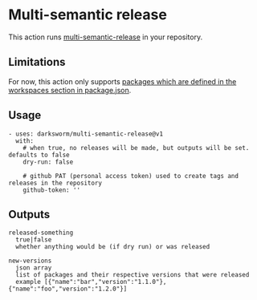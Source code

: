 # Multi-semantic release

This action runs [multi-semantic-release](https://github.com/dhoulb/multi-semantic-release) in your repository.

## Limitations
For now, this action only supports [packages which are defined in the workspaces section in package.json](https://github.com/dhoulb/multi-semantic-release).

## Usage
```
- uses: darksworm/multi-semantic-release@v1
  with:
    # when true, no releases will be made, but outputs will be set. defaults to false
    dry-run: false
    
    # github PAT (personal access token) used to create tags and releases in the repository
    github-token: ''
```

## Outputs
```
released-something 
  true|false 
  whether anything would be (if dry run) or was released

new-versions 
  json array 
  list of packages and their respective versions that were released
  example [{"name":"bar","version":"1.1.0"},{"name":"foo","version":"1.2.0"}]
```
